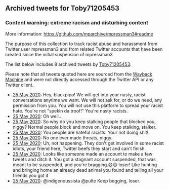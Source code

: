 ## Archived tweets for Toby71205453
### Content warning: extreme racism and disturbing content
More information: https://github.com/mparchive/mpressman3#readme


The purpose of this collection to track racist abuse and harassment from Twitter user mpressman3 and from related Twitter accounts that have been created since the initial suspension of mpressman3

The list below includes 8 archived tweets by
[Toby71205453](https://twitter.com/Toby71205453).



Please note that all tweets quoted here are sourced from the
[Wayback Machine](https://web.archive.org) and were not directly accessed through the Twitter API or
any Twitter client.



* [25 May 2020](https://web.archive.org/web/20200525071942/https://twitter.com/Toby71205453/status/1264816307545018368): Hey, blackpipo! We will get into your nasty, racist conversations anytime we want. We will not ask for, or do we need, any permission from you. You will not use this platform to spread your racist hate. You're not "spekin da troof!" You're nasty racists.
* [25 May 2020](https://web.archive.org/web/20200525061445/https://twitter.com/Toby71205453/status/1264799907229192203): Oh well..
* [25 May 2020](https://web.archive.org/web/20200525055653/https://twitter.com/Toby71205453/status/1264796642504556545): So why do you keep stalking people that blocked you, niggy? Normal people block and move on. You keep stalking, stalker.
* [25 May 2020](https://web.archive.org/web/20200525055458/https://twitter.com/Toby71205453/status/1264796408592371713): You people are hateful racists. Your not doing shit!
* [25 May 2020](https://web.archive.org/web/20200525055352/https://twitter.com/Toby71205453/status/1264796168011333638): No one ever made threats, niggy.
* [25 May 2020](https://web.archive.org/web/20200525055426/https://twitter.com/Toby71205453/status/1264796075631796225): Uh, not happening. They don't get involved in some racist idiots, your friend here, Twitter beefs they start and can't finish.
* [25 May 2020](https://web.archive.org/web/20200525055255/https://twitter.com/Toby71205453/status/1264795191539531776): Looks like someone made an account to make a few tweets and ditch it. You got a stagnant account suspended, that was meant to be suspended, and you're bragging.😄😄  loser! Like hunting and bringing home an already dead animal you found and telling all your friends you got it
* [25 May 2020](https://web.archive.org/web/20200525054430/https://twitter.com/Toby71205453/status/1264794451597299713): @indigenoussista @pulte Keep begging, loser.
